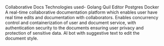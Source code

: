 Collaborative Docs 
Technologies used-
Golang
Quil Editor
Postgres
Docker  
A real-time collaborative documentation platform which enables user have real time edits and documentation with collaborators. 
Enables concurrency control and containerization of user and document service, with authentication security to the documents ensuring user privacy and protection of sensitive data. AI bot with suggestive text to edit the document style.
